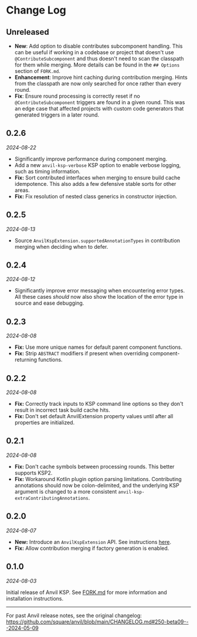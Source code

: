 # Change Log

**Unreleased**
--------------

- **New**: Add option to disable contributes subcomponent handling. This can be useful if working in a codebase or project that doesn't use `@ContributeSubcomponent` and thus doesn't need to scan the classpath for them while merging. More details can be found in the `## Options` section of `FORK.md`.
- **Enhancement**: Improve hint caching during contribution merging. Hints from the classpath are now only searched for once rather than every round.
- **Fix**: Ensure round processing is correctly reset if no `@ContributeSubcomponent` triggers are found in a given round. This was an edge case that affected projects with custom code generators that generated triggers in a later round.

0.2.6
-----

_2024-08-22_

- Significantly improve performance during component merging.
- Add a new `anvil-ksp-verbose` KSP option to enable verbose logging, such as timing information.
- **Fix:** Sort contributed interfaces when merging to ensure build cache idempotence. This also adds a few defensive stable sorts for other areas.
- **Fix:** Fix resolution of nested class generics in constructor injection.

0.2.5
-----

_2024-08-13_

- Source `AnvilKspExtension.supportedAnnotationTypes` in contribution merging when deciding when to defer.

0.2.4
-----

_2024-08-12_

- Significantly improve error messaging when encountering error types. All these cases _should_ now also show the location of the error type in source and ease debugging.

0.2.3
-----

_2024-08-08_

- **Fix:** Use more unique names for default parent component functions.
- **Fix:** Strip `ABSTRACT` modifiers if present when overriding component-returning functions.

0.2.2
-----

_2024-08-08_

- **Fix:** Correctly track inputs to KSP command line options so they don't result in incorrect task build cache hits.
- **Fix:** Don't set default AnvilExtension property values until after all properties are initialized.

0.2.1
-----

_2024-08-08_

- **Fix:** Don't cache symbols between processing rounds. This better supports KSP2.
- **Fix:** Workaround Kotlin plugin option parsing limitations. Contributing annotations should now be colon-delimited, and the underlying KSP argument is changed to a more consistent `anvil-ksp-extraContributingAnnotations`.

0.2.0
-----

_2024-08-07_

- **New:** Introduce an `AnvilKspExtension` API. See instructions [here](https://github.com/ZacSweers/anvil/blob/main/FORK.md#custom-code-generators).
- **Fix:** Allow contribution merging if factory generation is enabled.

0.1.0
-----

_2024-08-03_

Initial release of Anvil KSP. See [FORK.md](https://github.com/ZacSweers/anvil/blob/main/FORK.md) for more information and installation instructions.

---

For past Anvil release notes, see the original changelog: https://github.com/square/anvil/blob/main/CHANGELOG.md#250-beta09---2024-05-09
